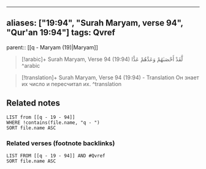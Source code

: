 
---
aliases: ["19:94", "Surah Maryam, verse 94", "Qur'an 19:94"]
tags: Qvref
---

parent:: [[q - Maryam (19)|Maryam]]

> [!arabic]+ Surah Maryam, Verse 94 (19:94)
> <span class="quran-arabic">لَّقَدْ أَحْصَىٰهُمْ وَعَدَّهُمْ عَدًّا</span>
^arabic

> [!translation]+ Surah Maryam, Verse 94 (19:94) - Translation
> Он знает их число и пересчитал их.
^translation



## Related notes
```dataview
LIST from [[q - 19 - 94]]
WHERE !contains(file.name, "q - ")
SORT file.name ASC
```

### Related verses (footnote backlinks)
```dataview
LIST FROM [[q - 19 - 94]] AND #Qvref
SORT file.name ASC
```

